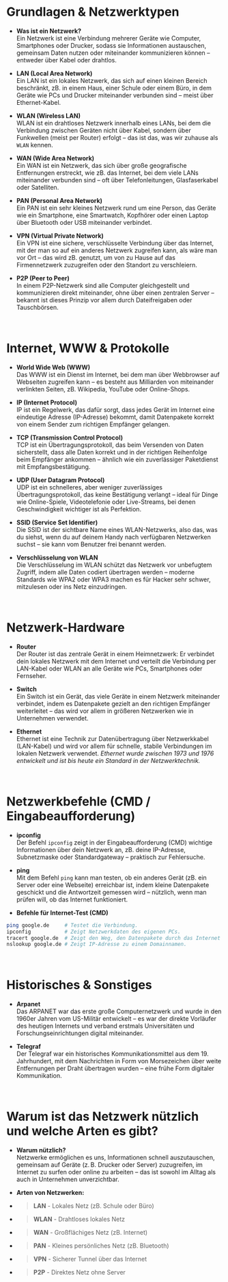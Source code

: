 # Grundlagen & Netzwerktypen

- **Was ist ein Netzwerk?**  
Ein Netzwerk ist eine Verbindung mehrerer Geräte wie Computer, Smartphones oder Drucker, sodass sie Informationen austauschen, gemeinsam Daten nutzen oder miteinander kommunizieren können – entweder über Kabel oder drahtlos.

- **LAN (Local Area Network)**  
Ein LAN ist ein lokales Netzwerk, das sich auf einen kleinen Bereich beschränkt, zB. in einem Haus, einer Schule oder einem Büro, in dem Geräte wie PCs und Drucker miteinander verbunden sind – meist über Ethernet-Kabel.

- **WLAN (Wireless LAN)**  
WLAN ist ein drahtloses Netzwerk innerhalb eines LANs, bei dem die Verbindung zwischen Geräten nicht über Kabel, sondern über Funkwellen (meist per Router) erfolgt – das ist das, was wir zuhause als `WLAN` kennen.

- **WAN (Wide Area Network)**  
Ein WAN ist ein Netzwerk, das sich über große geografische Entfernungen erstreckt, wie zB. das Internet, bei dem viele LANs miteinander verbunden sind – oft über Telefonleitungen, Glasfaserkabel oder Satelliten.

- **PAN (Personal Area Network)**  
Ein PAN ist ein sehr kleines Netzwerk rund um eine Person, das Geräte wie ein Smartphone, eine Smartwatch, Kopfhörer oder einen Laptop über Bluetooth oder USB miteinander verbindet.

- **VPN (Virtual Private Network)**  
Ein VPN ist eine sichere, verschlüsselte Verbindung über das Internet, mit der man so auf ein anderes Netzwerk zugreifen kann, als wäre man vor Ort – das wird zB. genutzt, um von zu Hause auf das Firmennetzwerk zuzugreifen oder den Standort zu verschleiern.

- **P2P (Peer to Peer)**  
In einem P2P-Netzwerk sind alle Computer gleichgestellt und kommunizieren direkt miteinander, ohne über einen zentralen Server – bekannt ist dieses Prinzip vor allem durch Dateifreigaben oder Tauschbörsen.

<br>

# Internet, WWW & Protokolle

- **World Wide Web (WWW)**  
Das WWW ist ein Dienst im Internet, bei dem man über Webbrowser auf Webseiten zugreifen kann – es besteht aus Milliarden von miteinander verlinkten Seiten, zB. Wikipedia, YouTube oder Online-Shops.

- **IP (Internet Protocol)**  
IP ist ein Regelwerk, das dafür sorgt, dass jedes Gerät im Internet eine eindeutige Adresse (IP-Adresse) bekommt, damit Datenpakete korrekt von einem Sender zum richtigen Empfänger gelangen.

- **TCP (Transmission Control Protocol)**  
TCP ist ein Übertragungsprotokoll, das beim Versenden von Daten sicherstellt, dass alle Daten korrekt und in der richtigen Reihenfolge beim Empfänger ankommen – ähnlich wie ein zuverlässiger Paketdienst mit Empfangsbestätigung.

- **UDP (User Datagram Protocol)**  
UDP ist ein schnelleres, aber weniger zuverlässiges Übertragungsprotokoll, das keine Bestätigung verlangt – ideal für Dinge wie Online-Spiele, Videotelefonie oder Live-Streams, bei denen Geschwindigkeit wichtiger ist als Perfektion.

- **SSID (Service Set Identifier)**  
Die SSID ist der sichtbare Name eines WLAN-Netzwerks, also das, was du siehst, wenn du auf deinem Handy nach verfügbaren Netzwerken suchst – sie kann vom Benutzer frei benannt werden.

- **Verschlüsselung von WLAN**  
Die Verschlüsselung im WLAN schützt das Netzwerk vor unbefugtem Zugriff, indem alle Daten codiert übertragen werden – moderne Standards wie WPA2 oder WPA3 machen es für Hacker sehr schwer, mitzulesen oder ins Netz einzudringen.

<br>

# Netzwerk-Hardware

- **Router**  
Der Router ist das zentrale Gerät in einem Heimnetzwerk: Er verbindet dein lokales Netzwerk mit dem Internet und verteilt die Verbindung per LAN-Kabel oder WLAN an alle Geräte wie PCs, Smartphones oder Fernseher.

- **Switch**  
Ein Switch ist ein Gerät, das viele Geräte in einem Netzwerk miteinander verbindet, indem es Datenpakete gezielt an den richtigen Empfänger weiterleitet – das wird vor allem in größeren Netzwerken wie in Unternehmen verwendet.

- **Ethernet**  
Ethernet ist eine Technik zur Datenübertragung über Netzwerkkabel (LAN-Kabel) und wird vor allem für schnelle, stabile Verbindungen im lokalen Netzwerk verwendet. *Ethernet wurde zwischen 1973 und 1976 entwickelt und ist bis heute ein Standard in der Netzwerktechnik.*

<br>

# Netzwerkbefehle (CMD / Eingabeaufforderung)

- **ipconfig**  
Der Befehl `ipconfig` zeigt in der Eingabeaufforderung (CMD) wichtige Informationen über dein Netzwerk an, zB. deine IP-Adresse, Subnetzmaske oder Standardgateway – praktisch zur Fehlersuche.

- **ping**  
Mit dem Befehl `ping` kann man testen, ob ein anderes Gerät (zB. ein Server oder eine Webseite) erreichbar ist, indem kleine Datenpakete geschickt und die Antwortzeit gemessen wird – nützlich, wenn man prüfen will, ob das Internet funktioniert.

- **Befehle für Internet-Test (CMD)**
```bash
ping google.de     # Testet die Verbindung.
ipconfig           # Zeigt Netzwerkdaten des eigenen PCs.
tracert google.de  # Zeigt den Weg, den Datenpakete durch das Internet nehmen.
nslookup google.de # Zeigt IP-Adresse zu einem Domainnamen.
```

<br>

# Historisches & Sonstiges

- **Arpanet**  
Das ARPANET war das erste große Computernetzwerk und wurde in den 1960er Jahren vom US-Militär entwickelt – es war der direkte Vorläufer des heutigen Internets und verband erstmals Universitäten und Forschungseinrichtungen digital miteinander.

- **Telegraf**  
Der Telegraf war ein historisches Kommunikationsmittel aus dem 19. Jahrhundert, mit dem Nachrichten in Form von Morsezeichen über weite Entfernungen per Draht übertragen wurden – eine frühe Form digitaler Kommunikation.

<br>

# Warum ist das Netzwerk nützlich und welche Arten es gibt?

- **Warum nützlich?**  
Netzwerke ermöglichen es uns, Informationen schnell auszutauschen, gemeinsam auf Geräte (z. B. Drucker oder Server) zuzugreifen, im Internet zu surfen oder online zu arbeiten – das ist sowohl im Alltag als auch in Unternehmen unverzichtbar.

- **Arten von Netzwerken:**
- > **LAN** - Lokales Netz (zB. Schule oder Büro)
- > **WLAN** - Drahtloses lokales Netz
- > **WAN** - Großflächiges Netz (zB. Internet)
- > **PAN** - Kleines persönliches Netz (zB. Bluetooth)
- > **VPN** - Sicherer Tunnel über das Internet
- > **P2P** - Direktes Netz ohne Server
